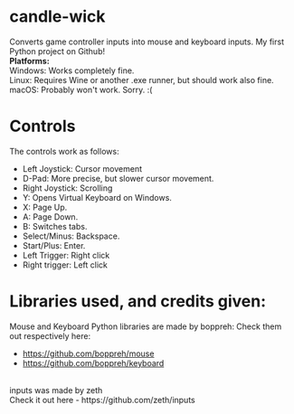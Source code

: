 # candle-wick
Converts game controller inputs into mouse and keyboard inputs. My first Python project on Github!
<br>
**Platforms:**
<br>
Windows: Works completely fine.
<br>
Linux: Requires Wine or another .exe runner, but should work also fine.
<br>
macOS: Probably won't work. Sorry. :(
# Controls
The controls work as follows:
<br>
- Left Joystick: Cursor movement
- D-Pad: More precise, but slower cursor movement.
- Right Joystick: Scrolling
- Y: Opens Virtual Keyboard on Windows.
- X: Page Up.
- A: Page Down.
- B: Switches tabs.
- Select/Minus: Backspace.
- Start/Plus: Enter.
- Left Trigger: Right click
- Right trigger: Left click
# Libraries used, and credits given:
Mouse and Keyboard Python libraries are made by boppreh:
Check them out respectively here:
- https://github.com/boppreh/mouse
- https://github.com/boppreh/keyboard
<br>
inputs was made by zeth
<br>
Check it out here
- https://github.com/zeth/inputs
